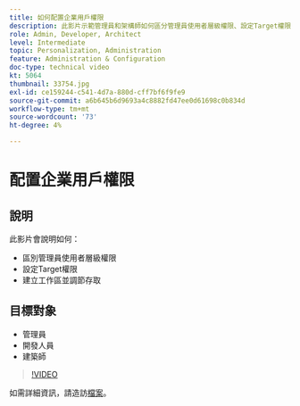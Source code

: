 ```yaml
---
title: 如何配置企業用戶權限
description: 此影片示範管理員和架構師如何區分管理員使用者層級權限、設定Target權限，以及建立工作區和規範存取權。
role: Admin, Developer, Architect
level: Intermediate
topic: Personalization, Administration
feature: Administration & Configuration
doc-type: technical video
kt: 5064
thumbnail: 33754.jpg
exl-id: ce159244-c541-4d7a-880d-cff7bf6f9fe9
source-git-commit: a6b645b6d9693a4c8882fd47ee0d61698c0b834d
workflow-type: tm+mt
source-wordcount: '73'
ht-degree: 4%

---
```


# 配置企業用戶權限

## 說明

此影片會說明如何：

* 區別管理員使用者層級權限
* 設定Target權限
* 建立工作區並調節存取

## 目標對象

* 管理員
* 開發人員
* 建築師

>[!VIDEO](https://video.tv.adobe.com/v/33754/?quality=12)

如需詳細資訊，請造訪[檔案](https://experienceleague.adobe.com/docs/target/using/administer/administrating-target.html?lang=en)。
